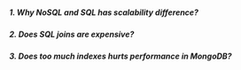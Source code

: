 ##### 1. Why NoSQL and SQL has scalability difference?
##### 2. Does SQL joins are expensive?
##### 3. Does too much indexes hurts performance in MongoDB?